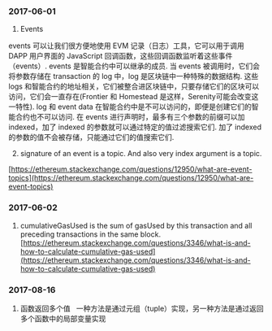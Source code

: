 ### 2017-06-01

1. Events

  events 可以让我们很方便地使用 EVM 记录（日志）工具，它可以用于调用 DAPP 用户界面的 JavaScript 回调函数，这些回调函数监听着这些事件（events）.
  events 是智能合约中可以继承的成员. 当 events 被调用时，它们会将参数存储在 transaction 的 log 中，log 是区块链中一种特殊的数据结构. 这些 logs 和智能合约的地址相关，它们被整合进区块链中，只要存储它们的区块可以访问，它们会一直存在(Frontier 和 Homestead 是这样，Serenity可能会改变这一特性). log 和 event data 在智能合约中是不可以访问的，即便是创建它们的智能合约也不可以访问.
  在 events 进行声明时，最多有三个参数的前缀可以加 indexed，加了 indexed 的参数就可以通过特定的值过滤搜索它们. 加了 indexed 的参数的值不会被存储，只能通过它们的值搜索它们.

2.  signature of an event is a topic. And also very index argument is a topic.

[https://ethereum.stackexchange.com/questions/12950/what-are-event-topics](https://ethereum.stackexchange.com/questions/12950/what-are-event-topics)

### 2017-06-02

1. cumulativeGasUsed is the sum of gasUsed by this transaction and all preceding transactions in the same block.
[https://ethereum.stackexchange.com/questions/3346/what-is-and-how-to-calculate-cumulative-gas-used](https://ethereum.stackexchange.com/questions/3346/what-is-and-how-to-calculate-cumulative-gas-used)

### 2017-08-16

1. 函数返回多个值
   一种方法是通过元组（tuple）实现，另一种方法是通过返回多个函数中的局部变量实现
   
